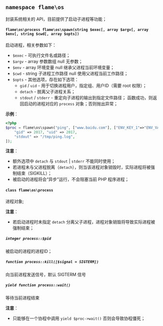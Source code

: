 
## `namespace flame\os`

封装系统相关的 API，目前提供了启动子进程等功能；

#### `flame\os\process flame\os\spawn(string $exec[, array $argv[, array $env[, string $cwd[, array $opts])`
启动进程，相关参数如下：
* `$exec` - 可执行文件名或路径；
* `$argv` - array 参数数组 null 无参数；
* `$env`  - array 环境变量 null 继承父进程当前环境变量；
* `$cwd`  - string 子进程工作路径 null 使用父进程当前工作路径；
* `$opts` - 其他选项，存在如下选项：
	* `gid` / `uid` - 用于切换进程用户，指定组、用户ID（需要 root 权限）；
	* `detach` - 脱离父子进程关系；
	* `stdout` / `stderr` - 重定向子进程的输出到指定文件路径；
函数成功，则返回启动的进程对应的 `process` 对象；否则抛出异常；

**示例**：
``` PHP
<?php
$proc = flame\os\spawn("ping", ["www.baidu.com"], ["ENV_KEY_1"=>"ENV_VAL_1"], "/tmp", [
	"gid" => 2017, "uid" => 2017,
	"stdout" => "/tmp/ping.log",
]);
```

**注意**：
* 额外选项中 `detach` 与 `stdout` | `stderr` 不能同时使用；
* 若进程未与父进程脱离（`detach`），则当该进程对象销毁时，实际进程将被强制结束（SIGKILL）；
* 被启动的进程将会“异步”运行，不会阻塞当前 PHP 程序进程；

#### `class flame\os\process`
进程对象;

**注意**：
* 若启动进程时未指定 `detach` 分离父子进程，进程对象销毁将导致实际进程被强制结束；

##### `integer process::$pid`
被启动的进程的进程ID；

##### `function process::kill([$signal = SIGTERM])`
向当前进程发送信号，默认 SIGTERM 信号

##### `yield function process::wait()`
等待当前进程结束

**注意**：
* 只能够在一个协程中调用 `yield $proc->wait()` 否则会导致协程僵死；
